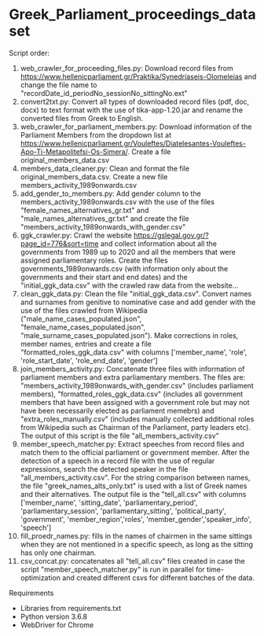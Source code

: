 # Greek_Parliament_proceedings_dataset

Script order:

1. web_crawler_for_proceeding_files.py: Download record files from https://www.hellenicparliament.gr/Praktika/Synedriaseis-Olomeleias and change the file name to "recordDate_id_periodNo_sessionNo_sittingNo.ext" 
2. convert2txt.py: Convert all types of downloaded record files (pdf, doc, docx) to text format with the use of tika-app-1.20.jar and rename the converted files from Greek to English.
3. web_crawler_for_parliament_members.py: Download information of the Parliament Members from the dropdown list at https://www.hellenicparliament.gr/Vouleftes/Diatelesantes-Vouleftes-Apo-Ti-Metapolitefsi-Os-Simera/. Create a file original_members_data.csv
4. members_data_cleaner.py: Clean and format the file original_members_data.csv. Create a new file members_activity_1989onwards.csv
5. add_gender_to_members.py: Add gender column to the members_activity_1989onwards.csv with the use of the files "female_names_alternatives_gr.txt" and "male_names_alternatives_gr.txt" and create the file "members_activity_1989onwards_with_gender.csv"
6. ggk_crawler.py: Crawl the website https://gslegal.gov.gr/?page_id=776&sort=time and collect information about all the governments from 1989 up to 2020 and all the members that were assigned parliamentary roles. Create the files governments_1989onwards.csv (with information only about the governments and their start and end dates) and the "initial_ggk_data.csv" with the crawled raw data from the website...
7. clean_ggk_data.py: Clean the file "initial_ggk_data.csv". Convert names and surnames from genitive to nominative case and add gender with the use of the files crawled from Wikipedia ("male_name_cases_populated.json", "female_name_cases_populated.json", "male_surname_cases_populated.json"). Make corrections in roles, member names, entries and create a file "formatted_roles_ggk_data.csv" with columns ['member_name', 'role', 'role_start_date', 'role_end_date', 'gender']
8. join_members_activity.py: Concatenate three files with information of parliament members and extra parliamentary members. The files are: "members_activity_1989onwards_with_gender.csv" (includes parliament members), "formatted_roles_ggk_data.csv" (includes all government members that have been assigned with a government role but may not have been necessarily elected as parliament memebrs) and "extra_roles_manually.csv" (includes manually collected additional roles from Wikipedia such as Chairman of the Parliament, party leaders etc). The output of this script is the file "all_members_activity.csv"
9. member_speech_matcher.py: Extract speeches from record files and match them to the official parliament or government member. After the detection of a speech in a record file with the use of regular expressions, search the detected speaker in the file "all_members_activity.csv". For the string comparison between names, the file "greek_names_alts_only.txt" is used with a list of Greek names and their alternatives. The output file is the "tell_all.csv" with columns ['member_name', 'sitting_date', 'parliamentary_period', 'parliamentary_session', 'parliamentary_sitting', 'political_party', 'government', 'member_region','roles', 'member_gender','speaker_info', 'speech']
10. fill_proedr_names.py: fills in the names of chairmen in the same sittings when they are not mentioned in a specific speech, as long as the sitting has only one chairman.
11. csv_concat.py: concatenates all "tell_all.csv" files created in case the script "member_speech_matcher.py" is run in parallel for time-optimization and created different csvs for different batches of the data.


Requirements
- Libraries from requirements.txt
- Python version 3.6.8
- WebDriver for Chrome